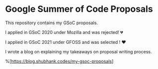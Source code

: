 # Google Summer of Code Proposals
This repository contains my GSoC proposals.

I applied in GSoC 2020 under Mozilla and was rejected! 💔

I applied in GSoC 2021 under GFOSS and was selected ! ❤️

I wrote a blog on explaining my takeaways on proposal writing process.

%[https://blog.shubhank.codes/my-gsoc-proposals]
